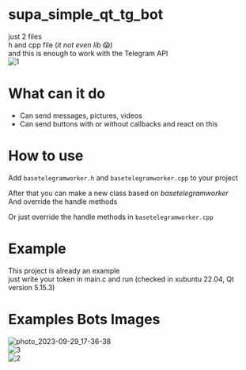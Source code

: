 # supa_simple_qt_tg_bot
just 2 files  
h and cpp file  (*it not even lib* 😱)  
and this is enough to work with the Telegram API  
![1](https://github.com/poe6umba/supa_simple_qt_tg_bot/assets/24863642/80161d27-988d-4311-bb36-b05cd6a84e1a)  

# What can it do
* Сan send messages, pictures, videos
* Сan send buttons with or without callbacks and react on this


# How to use
Add ```basetelegramworker.h``` and ```basetelegramworker.сpp``` to your project

After that you can make a new class based on *basetelegramworker*  
And override the handle methods

Or just override the handle methods in ```basetelegramworker.cpp```

# Example
This project is already an example  
just write your token in main.c and run
(checked in xubuntu 22.04, Qt version 5.15.3)

# Examples Bots Images 
![photo_2023-09-29_17-36-38](https://github.com/poe6umba/supa_simple_qt_tg_bot/assets/24863642/eb608130-a7d6-4141-82ca-423aa9122943)  
![3](https://github.com/poe6umba/supa_simple_qt_tg_bot/assets/24863642/ccd53cab-d43e-409d-a879-8b62869ef024)  
![2](https://github.com/poe6umba/supa_simple_qt_tg_bot/assets/24863642/7155ed7c-e9ba-495d-87a0-70c30b55873d)  
